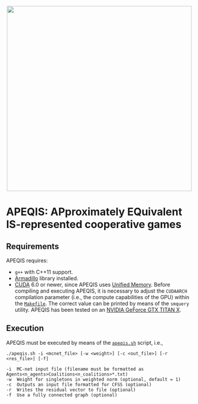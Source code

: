 <p align="center"><img src="https://filippobistaffa.github.io/images/apeqis.svg" width="500" /></p>

APEQIS: APproximately EQuivalent IS-represented cooperative games
===================

Requirements
----------
APEQIS requires:
- `g++` with C++11 support.
- [Armadillo](http://arma.sourceforge.net) library installed.
- [CUDA](http://www.nvidia.com/object/cuda_home_new.html) 6.0 or newer, since APEQIS uses [Unified Memory](https://devblogs.nvidia.com/parallelforall/unified-memory-in-cuda-6/). Before compiling and executing APEQIS, it is necessary to adjust the `CUDAARCH` compilation parameter (i.e., the compute capabilities of the GPU) within the [`Makefile`](Makefile). The correct value can be printed by means of the `smquery` utility. APEQIS has been tested on an [NVIDIA GeForce GTX TITAN X](http://www.geforce.com/hardware/desktop-gpus/geforce-gtx-titan-x).

Execution
----------
APEQIS must be executed by means of the [`apeqis.sh`](apeqis.sh) script, i.e.,
```
./apeqis.sh -i <mcnet_file> [-w <weight>] [-c <out_file>] [-r <res_file>] [-f]

-i	MC-net input file (filename must be formatted as Agents<n_agents>Coalitions<n_coalitions>*.txt)
-w	Weight for singletons in weighted norm (optional, default = 1)
-c	Outputs an input file formatted for CFSS (optional)
-r	Writes the residual vector to file (optional)
-f	Use a fully connected graph (optional)
```
